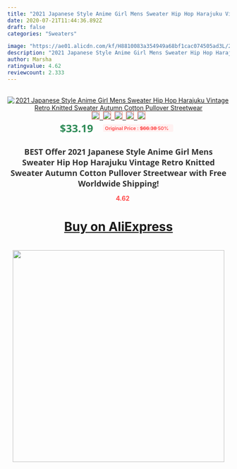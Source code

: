 ```yaml
---
title: "2021 Japanese Style Anime Girl Mens Sweater Hip Hop Harajuku Vintage Retro Knitted Sweater Autumn Cotton Pullover Streetwear"
date: 2020-07-21T11:44:36.892Z
draft: false
categories: "Sweaters"

image: "https://ae01.alicdn.com/kf/H8810083a354949a68bf1cac074505ad3L/2021-Japanese-Style-Anime-Girl-Mens-Sweater-Hip-Hop-Harajuku-Vintage-Retro-Knitted-Sweater-Autumn-Cotton.jpg"
description: "2021 Japanese Style Anime Girl Mens Sweater Hip Hop Harajuku Vintage Retro Knitted Sweater Autumn Cotton Pullover Streetwear"
author: Marsha
ratingvalue: 4.62
reviewcount: 2.333
---
```

<br>
<div style="text-align: center;">
<a href="https://s.click.aliexpress.com/e/_AELfGD" target="_blank" rel="nofollow noopener noreferrer"><img alt="2021 Japanese Style Anime Girl Mens Sweater Hip Hop Harajuku Vintage Retro Knitted Sweater Autumn Cotton Pullover Streetwear" class="magnifier-image" src="https://ae01.alicdn.com/kf/H8810083a354949a68bf1cac074505ad3L/2021-Japanese-Style-Anime-Girl-Mens-Sweater-Hip-Hop-Harajuku-Vintage-Retro-Knitted-Sweater-Autumn-Cotton.jpg_640x640.jpg">
<br>
<img style="border:1px solid salmon" src="https://ae01.alicdn.com/kf/H8810083a354949a68bf1cac074505ad3L/2021-Japanese-Style-Anime-Girl-Mens-Sweater-Hip-Hop-Harajuku-Vintage-Retro-Knitted-Sweater-Autumn-Cotton.jpg_120x120.jpg">&nbsp;&nbsp;<img style="border:1px solid salmon" src="https://ae01.alicdn.com/kf/H50d16e2dc6ed4013b8e684ca497324d0b/2021-Japanese-Style-Anime-Girl-Mens-Sweater-Hip-Hop-Harajuku-Vintage-Retro-Knitted-Sweater-Autumn-Cotton.jpg_120x120.jpg">&nbsp;&nbsp;<img style="border:1px solid salmon" src="https://ae01.alicdn.com/kf/Hea3e2776a8044cdc9038798b1233a3cda/2021-Japanese-Style-Anime-Girl-Mens-Sweater-Hip-Hop-Harajuku-Vintage-Retro-Knitted-Sweater-Autumn-Cotton.jpg_120x120.jpg">&nbsp;&nbsp;<img style="border:1px solid salmon" src="https://ae01.alicdn.com/kf/H62e2736843be46d593c4af73a51265d6T/2021-Japanese-Style-Anime-Girl-Mens-Sweater-Hip-Hop-Harajuku-Vintage-Retro-Knitted-Sweater-Autumn-Cotton.jpg_120x120.jpg">&nbsp;&nbsp;<img style="border:1px solid salmon" src="https://ae01.alicdn.com/kf/H3638107a246144468c2dd4918bbdfbeea/2021-Japanese-Style-Anime-Girl-Mens-Sweater-Hip-Hop-Harajuku-Vintage-Retro-Knitted-Sweater-Autumn-Cotton.jpg_120x120.jpg"></a></div><br0>
<div style="text-align: center;"><span style="background-color: white; border: 0px; box-sizing: border-box; color: seagreen; display: inline-block; font-family: &quot;open sans&quot; , &quot;arial&quot; , &quot;helvetica&quot; , sans-serif , &quot;heiti&quot;; font-size: 24px; font-stretch: inherit; font-weight: 700; line-height: inherit; margin: 0px 10px 0px 0px; padding: 0px; vertical-align: middle;">$33.19 </span>
<span style="background: rgb(255 , 241 , 241); border-radius: 3px; border: 0px; box-sizing: border-box; color: #ff4747; display: inline-block; font-family: inherit; font-size: 12px; font-stretch: inherit; font-style: inherit; font-variant: inherit; font-weight: 600; line-height: inherit; margin: 0px; padding: 2px 5px; transform: scale(0.9); vertical-align: middle;">Original Price : <b style="text-decoration: line-through;">$66.38 </b> 50%&nbsp;&nbsp;</span></div>
<h1 style="color: #333333; display: inline-block; font-family: &quot;open sans&quot; , &quot;arial&quot; , &quot;helvetica&quot; , sans-serif , &quot;heiti&quot;; font-size: 18px; font-stretch: inherit; font-weight: 700; text-align: center;">BEST Offer 2021 Japanese Style Anime Girl Mens Sweater Hip Hop Harajuku Vintage Retro Knitted Sweater Autumn Cotton Pullover Streetwear with Free Worldwide Shipping!</h1>
<div style="color: #ff4747; text-align: center;">
<img src="https://4.bp.blogspot.com/-M0ZcTcb-5uY/XleCXlxnR4I/AAAAAAAAAEc/OrjgMkXV1oMQFaCRZj5HQwOCBcu3w1FegCPcBGAYYCw/s1600/star.png" style="height: 15px;">&nbsp;<b>4.62</b></div>
<div class="button_cont" align="center"><a class="buynow_a" href="https://s.click.aliexpress.com/e/_AELfGD" target="_blank" rel="nofollow noopener noreferrer"><H1>Buy on AliExpress</H1></a></div><br>
<div class="separator" style="clear: both; text-align: center;">
<img src="https://lh3.googleusercontent.com/-pTy5HemUv9M/XlePHvY0dAI/AAAAAAAAAE4/0nX5iRUoIWY8eMW9Dpxeirr157OZliDIgCLcBGAsYHQ/s1600/badge.gif" width="480">
</div>
